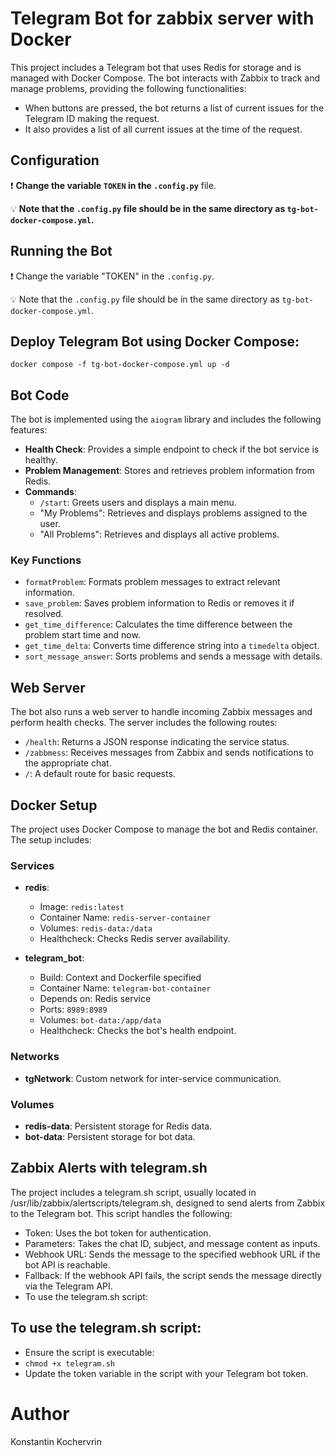 # Telegram Bot for zabbix server with Docker

This project includes a Telegram bot that uses Redis for storage and is managed with Docker Compose. The bot interacts with Zabbix to track and manage problems, providing the following functionalities:
 - When buttons are pressed, the bot returns a list of current issues for the Telegram ID making the request.
 - It also provides a list of all current issues at the time of the request.

## Configuration

❗ **Change the variable `TOKEN` in the `.config.py`** file. 

💡 **Note that the `.config.py` file should be in the same directory as `tg-bot-docker-compose.yml`.**

## Running the Bot

❗ Change the variable "TOKEN" in the `.config.py`.

💡 Note that the `.config.py` file should be in the same directory as `tg-bot-docker-compose.yml`.

## Deploy Telegram Bot using Docker Compose:
`docker compose -f tg-bot-docker-compose.yml up -d`

## Bot Code

The bot is implemented using the `aiogram` library and includes the following features:

- **Health Check**: Provides a simple endpoint to check if the bot service is healthy.
- **Problem Management**: Stores and retrieves problem information from Redis.
- **Commands**:
  - `/start`: Greets users and displays a main menu.
  - "My Problems": Retrieves and displays problems assigned to the user.
  - "All Problems": Retrieves and displays all active problems.

### Key Functions

- `formatProblem`: Formats problem messages to extract relevant information.
- `save_problem`: Saves problem information to Redis or removes it if resolved.
- `get_time_difference`: Calculates the time difference between the problem start time and now.
- `get_time_delta`: Converts time difference string into a `timedelta` object.
- `sort_message_answer`: Sorts problems and sends a message with details.

## Web Server

The bot also runs a web server to handle incoming Zabbix messages and perform health checks. The server includes the following routes:

- `/health`: Returns a JSON response indicating the service status.
- `/zabbmess`: Receives messages from Zabbix and sends notifications to the appropriate chat.
- `/`: A default route for basic requests.

## Docker Setup

The project uses Docker Compose to manage the bot and Redis container. The setup includes:

### Services

- **redis**:
  - Image: `redis:latest`
  - Container Name: `redis-server-container`
  - Volumes: `redis-data:/data`
  - Healthcheck: Checks Redis server availability.

- **telegram_bot**:
  - Build: Context and Dockerfile specified
  - Container Name: `telegram-bot-container`
  - Depends on: Redis service
  - Ports: `8989:8989`
  - Volumes: `bot-data:/app/data`
  - Healthcheck: Checks the bot's health endpoint.

### Networks

- **tgNetwork**: Custom network for inter-service communication.

### Volumes

- **redis-data**: Persistent storage for Redis data.
- **bot-data**: Persistent storage for bot data.


## Zabbix Alerts with telegram.sh
The project includes a telegram.sh script, usually located in /usr/lib/zabbix/alertscripts/telegram.sh, designed to send alerts from Zabbix to the Telegram bot. This script handles the following:

- Token: Uses the bot token for authentication.
- Parameters: Takes the chat ID, subject, and message content as inputs.
- Webhook URL: Sends the message to the specified webhook URL if the bot API is reachable.
- Fallback: If the webhook API fails, the script sends the message directly via the Telegram API.
- To use the telegram.sh script:

## To use the telegram.sh script:

- Ensure the script is executable:
- `chmod +x telegram.sh`
- Update the token variable in the script with your Telegram bot token.


# Author
Konstantin Kochervrin